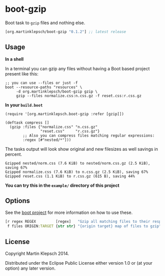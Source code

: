 # boot-gzip

Boot task to `gzip` files and nothing else.

[](dependency)
```clojure
[org.martinklepsch/boot-gzip "0.1.2"] ;; latest release
```
[](/dependency)

## Usage

**In a shell**

In a terminal you can gzip any files without having a Boot based project present like this:

```
;; you can use --files or just -f
boot --resource-paths "resources" \
     -d org.martinklepsch/boot-gzip gzip \
     gzip --files normalize.css:n.css.gz -f reset.css:r.css.gz
```

**In your `build.boot`**

```
(require '[org.martinklepsch.boot-gzip :refer [gzip]])

(deftask compress []
  (gzip :files {"normalize.css" "n.css.gz"
                "reset.css"     "r.css.gz"}
        ;; Also you can compress files matching regular expressions:
        :regex [#"nested/*"]))
```

The tasks output will look show original and new filesizes as well savings in percent.
```
Gzipped nested/norm.css (7.6 KiB) to nested/norm.css.gz (2.5 KiB), saving 67%
Gzipped normalize.css (7.6 KiB) to n.css.gz (2.5 KiB), saving 67%
Gzipped reset.css (1.1 KiB) to r.css.gz (615 B), saving 44%
```
**You can try this in the `example/` directory of this project**

## Options

See the [boot project](https://github.com/boot-clj/boot) for more information
on how to use these.

```clojure
[r regex REGEX         [regex]   "Gzip all matching files to their respective location and append .gz"
 f files ORIGIN:TARGET {str str} "{origin target} map of files to gzip"]
```

## License

Copyright Martin Klepsch 2014.

Distributed under the Eclipse Public License either version 1.0 or (at your option) any later version.
